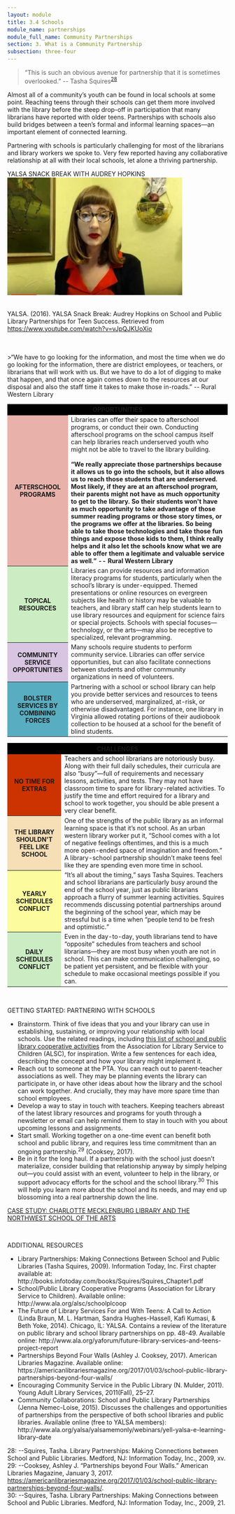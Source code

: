 ```yaml
---
layout: module
title: 3.4 Schools
module_name: partnerships
module_full_name: Community Partnerships
section: 3. What is a Community Partnership
subsection: three-four
---
```


>“This is such an obvious avenue for partnership that it is sometimes overlooked.” -- Tasha Squires<sup>[28](#fn28)</sup>

Almost all of a community’s youth can be found in local schools at some point. Reaching teens through their schools can get them more involved with the library before the steep drop-off in participation that many librarians have reported with older teens. Partnerships with schools also build bridges between a teen’s formal and informal learning spaces—an important element of connected learning.  

Partnering with schools is particularly challenging for most of the librarians and library workers we spoke to. Very few reported having any collaborative relationship at all with their local schools, let alone a thriving partnership. 

<div class="resources"> 
<span class="box-title">YALSA SNACK BREAK WITH AUDREY HOPKINS </span><br>
<span><a href="https://www.youtube.com/watch?v=vJpQJKUoXio"><img src="https://github.com/ConnectedLib/Connected-Learning-Modules/blob/master/images/community_partners_video_section3-4.JPG"></a></span><br><br>
<p>YALSA. (2016). YALSA Snack Break: Audrey Hopkins on School and Public Library Partnerships for Teen Success. Retrieved from <a href="https://www.youtube.com/watch?v=vJpQJKUoXio">https://www.youtube.com/watch?v=vJpQJKUoXio</a></p> 
</div>
<br>
<br>
>“We have to go looking for the information, and most the time when we do go looking for the information, there are district employees, or teachers, or librarians that will work with us. But we have to do a lot of digging to make that happen, and that once again comes down to the resources at our disposal and also the staff time it takes to make those in-roads.” -- Rural Western Library

<table> 
<tr bgcolor="#000000"><th colspan = "2">OPPORTUNITIES</th></tr> 
<tr><th bgcolor="#E8B2AB">AFTERSCHOOL PROGRAMS</th><td>Libraries can offer their space to afterschool programs, or conduct their own. Conducting afterschool programs on the school campus itself can help libraries reach underserved youth who might not be able to travel to the library building. 
<br>
<br>
<b>“We really appreciate those partnerships because it allows us to go into the schools, but it also allows us to reach those students that are underserved. Most likely, if they are at an afterschool program, their parents might not have as much opportunity to get to the library. So their students won't have as much opportunity to take advantage of those summer reading programs or those story times, or the programs we offer at the libraries. So being able to take those technologies and take those fun things and expose those kids to them, I think really helps and it also let the schools know what we are able to offer them a legitimate and valuable service as well.” -- Rural Western Library</b></td></tr> 
<tr><th bgcolor="#CCEDC3">TOPICAL RESOURCES</th><td>Libraries can provide resources and information literacy programs for students, particularly when the school’s library is under-equipped. Themed presentations or online resources on evergreen subjects like health or history may be valuable to teachers, and library staff can help students learn to use library resources and equipment for science fairs or special projects. Schools with special focuses—technology, or the arts—may also be receptive to specialized, relevant programming.</td></tr>
<tr><th bgcolor="#D8C5E1">COMMUNITY SERVICE OPPORTUNITIES</th><td>Many schools require students to perform community service. Libraries can offer service opportunities, but can also facilitate connections between students and other community organizations in need of volunteers.</td></tr>
<tr><th bgcolor="#59adc0">BOLSTER SERVICES BY COMBINING FORCES</th><td>Partnering with a school or school library can help you provide better services and resources to teens who are underserved, marginalized, at-risk, or otherwise disadvantaged. For instance, one library in Virginia allowed rotating portions of their audiobook collection to be housed at a school for the benefit of blind students.</td></tr>
</table>


<table> 
<tr bgcolor="#000000"><th colspan = "2">CHALLENGES</th></tr> 
<tr><th bgcolor="#cc3300">NO TIME FOR EXTRAS</th><td>Teachers and school librarians are notoriously busy. Along with their full daily schedules, their curricula are also “busy”—full of requirements and necessary lessons, activities, and tests. They may not have classroom time to spare for library-related activities. To justify the time and effort required for a library and school to work together, you should be able present a very clear benefit.</td></tr> 
<tr><th bgcolor="#F6DEB7">THE LIBRARY SHOULDN'T FEEL LIKE SCHOOL</th><td>One of the strengths of the public library as an informal learning space is that it’s not school. As an urban western library worker put it, “School comes with a lot of negative feelings oftentimes, and this is a much more open-ended space of imagination and freedom.” A library-school partnership shouldn’t make teens feel like they are spending even more time in school.</td></tr>
<tr><th bgcolor="#FCFB9D">YEARLY SCHEDULES CONFLICT</th><td>“It’s all about the timing,” says Tasha Squires. Teachers and school librarians are particularly busy around the end of the school year, just as public librarians approach a flurry of summer learning activities. Squires recommends discussing potential partnerships around the beginning of the school year, which may be stressful but is a time when “people tend to be fresh and optimistic.”</td></tr>
 <tr><th bgcolor="#CCEDC3">DAILY SCHEDULES CONFLICT</th><td>Even in the day-to-day, youth librarians tend to have “opposite” schedules from teachers and school librarians—they are most busy when youth are not in school. This can make communication challenging, so be patient yet persistent, and be flexible with your schedule to make occasional meetings possible if you can.</td></tr>
</table>
<br>

<div class="pointers"> 
 <p><span class="box-title">GETTING STARTED: PARTNERING WITH SCHOOLS</span></p>
<ul>
 <li>Brainstorm. Think of five ideas that you and your library can use in establishing, sustaining, or improving your relationship with local schools. Use the related readings, including <a href="http://www.ala.org/alsc/schoolplcoop">this list of school and public library cooperative activities</a> from the Association for Library Service to Children (ALSC), for inspiration. Write a few sentences for each idea, describing the concept and how your library might implement it.</li>

<li>Reach out to someone at the PTA. You can reach out to parent-teacher associations as well. They may be planning events the library can participate in, or have other ideas about how the library and the school can work together. And crucially, they may have more spare time than school employees.</li>

<li>Develop a way to stay in touch with teachers. Keeping teachers abreast of the latest library resources and programs for youth through a newsletter or email can help remind them to stay in touch with you about upcoming lessons and assignments.</li>

<li>Start small. Working together on a one-time event can benefit both school and public library, and requires less time commitment than an ongoing partnership.<sup>29</sup> (Cooksey, 2017).</li>

<li>Be in it for the long haul. If a partnership with the school just doesn’t materialize, consider building that relationship anyway by simply helping out—you could assist with an event, volunteer to help in the library, or support advocacy efforts for the school and the school library.<sup>30</sup> This will help you learn more about the school and its needs, and may end up blossoming into a real partnership down the line.</li>
</ul>
</div>

<div class="case_study_box"> 
 <p><a href="" class="external">CASE STUDY: CHARLOTTE MECKLENBURG LIBRARY AND THE NORTHWEST SCHOOL OF THE ARTS</a></p> 
</div>
<br>

<div class="resources"> 

<span class="box-title">ADDITIONAL RESOURCES</span> 
<ul>
  <li>Library Partnerships: Making Connections Between School and Public Libraries (Tasha Squires, 2009). Information Today, Inc. First chapter available at: http://books.infotoday.com/books/Squires/Squires_Chapter1.pdf</li>

  <li>School/Public Library Cooperative Programs (Association for Library Service to Children). Available online: http://www.ala.org/alsc/schoolplcoop</li>

  <li>The Future of Library Services For and With Teens: A Call to Action (Linda Braun, M. L. Hartman, Sandra Hughes-Hassell, Kafi Kumasi, & Beth Yoke, 2014). Chicago, IL: YALSA. Contains a review of the literature on public library and school library partnerships on pp. 48-49. Available online: http://www.ala.org/yaforum/future-library-services-and-teens-project-report</li>

  <li>Partnerships Beyond Four Walls (Ashley J. Cooksey, 2017). American Libraries Magazine. Available online:  https://americanlibrariesmagazine.org/2017/01/03/school-public-library-partnerships-beyond-four-walls/</li>
  
 <li>Encouraging Community Service in the Public Library (N. Mulder, 2011). Young Adult Library Services, 2011(Fall), 25–27.</li>
  
 <li>Community Collaborations: School and Public Library Partnerships (Jenna Nemec-Loise, 2015). Discusses the challenges and opportunities of partnerships from the perspective of both school libraries and public libraries. Available online (free to YALSA members): http://www.ala.org/yalsa/yalsamemonly/webinars/yell-yalsa-e-learning-library-date</li>
</ul>
</div>

<a name="fn28">28</a>:  --Squires, Tasha. Library Partnerships: Making Connections between School and Public Libraries. Medford, NJ: Information Today, Inc., 2009, xv.
<br>
<a name="fn29">29</a>:  --Cooksey, Ashley J. “Partnerships beyond Four Walls.” American Libraries Magazine, January 3, 2017. https://americanlibrariesmagazine.org/2017/01/03/school-public-library-partnerships-beyond-four-walls/.
<br>
<a name="fn30">30</a>:  --Squires, Tasha. Library Partnerships: Making Connections between School and Public Libraries. Medford, NJ: Information Today, Inc., 2009, 21.
